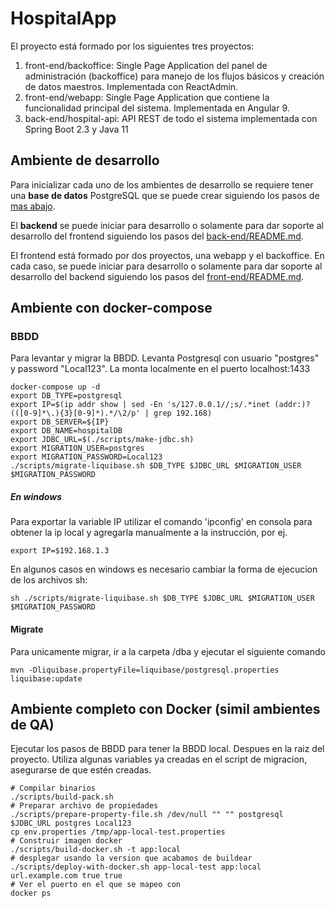 # HospitalApp

El proyecto está formado por los siguientes tres proyectos:

1. front-end/backoffice: Single Page Application del panel de administración (backoffice) para manejo de los flujos básicos y creación de datos maestros. Implementada con ReactAdmin.
2. front-end/webapp: Single Page Application que contiene la funcionalidad principal del sistema. Implementada en Angular 9.
3. back-end/hospital-api: API REST de todo el sistema implementada con Spring Boot 2.3 y Java 11

## Ambiente de desarrollo

Para inicializar cada uno de los ambientes de desarrollo se requiere tener una **base de datos** PostgreSQL que se puede crear siguiendo los pasos de [mas abajo](#bbdd).

El **backend** se puede iniciar para desarrollo o solamente para dar soporte al desarrollo del frontend siguiendo los pasos del [back-end/README.md](back-end/README.md).

El frontend está formado por dos proyectos, una webapp y el backoffice. En cada caso, se puede iniciar para desarrollo o solamente para dar soporte al desarrollo del backend siguiendo los pasos del [front-end/README.md](front-end/README.md).


## Ambiente con docker-compose

### BBDD

Para levantar y migrar la BBDD. Levanta Postgresql con usuario "postgres" y password "Local123". La monta localmente en el puerto localhost:1433

```shell
docker-compose up -d
export DB_TYPE=postgresql
export IP=$(ip addr show | sed -En 's/127.0.0.1//;s/.*inet (addr:)?(([0-9]*\.){3}[0-9]*).*/\2/p' | grep 192.168)
export DB_SERVER=${IP}
export DB_NAME=hospitalDB
export JDBC_URL=$(./scripts/make-jdbc.sh)
export MIGRATION_USER=postgres
export MIGRATION_PASSWORD=Local123
./scripts/migrate-liquibase.sh $DB_TYPE $JDBC_URL $MIGRATION_USER $MIGRATION_PASSWORD
```

##### En windows

Para exportar la variable IP utilizar el comando 'ipconfig' en consola para obtener la ip local y agregarla manualmente a la instrucción, por ej.
```shell
export IP=$192.168.1.3
```


En algunos casos en windows es necesario cambiar la forma de ejecucion de los archivos sh:
```shell
sh ./scripts/migrate-liquibase.sh $DB_TYPE $JDBC_URL $MIGRATION_USER $MIGRATION_PASSWORD
```

#### Migrate

Para unicamente migrar, ir a la carpeta /dba y ejecutar el siguiente comando
```shell
mvn -Dliquibase.propertyFile=liquibase/postgresql.properties liquibase:update
```


## Ambiente completo con Docker (simil ambientes de QA)

Ejecutar los pasos de BBDD para tener la BBDD local. Despues en la raiz del proyecto.
Utiliza algunas variables ya creadas en el script de migracion, asegurarse de que estén creadas.

```shell
# Compilar binarios
./scripts/build-pack.sh 
# Preparar archivo de propiedades
./scripts/prepare-property-file.sh /dev/null "" "" postgresql $JDBC_URL postgres Local123
cp env.properties /tmp/app-local-test.properties
# Construir imagen docker
./scripts/build-docker.sh -t app:local
# desplegar usando la version que acabamos de buildear
./scripts/deploy-with-docker.sh app-local-test app:local url.example.com true true
# Ver el puerto en el que se mapeo con 
docker ps
```


